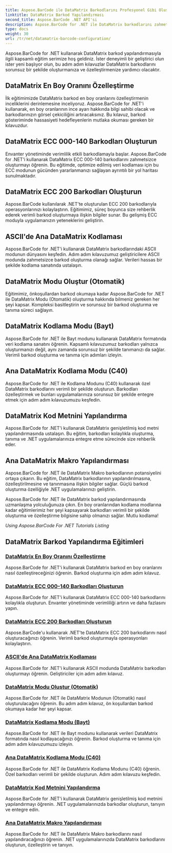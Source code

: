 ```yaml
---
title: Aspose.BarCode ile DataMatrix Barkodlarını Profesyonel Gibi Oluşturun.
linktitle: DataMatrix Barkod Yapılandırması
second_title: Aspose.BarCode .NET API'si
description: Aspose.BarCode for .NET ile DataMatrix barkodlarını zahmetsizce oluşturun. En boy oranlarını, ECC modlarını, kodlamayı ve daha fazlasını özelleştirin. Barkod oluşturmada verimliliği artırın.
type: docs
weight: 30
url: /tr/net/datamatrix-barcode-configuration/
---
```



Aspose.BarCode for .NET kullanarak DataMatrix barkod yapılandırmasıyla ilgili kapsamlı eğitim serimize hoş geldiniz. İster deneyimli bir geliştirici olun ister yeni başlıyor olun, bu adım adım kılavuzlar DataMatrix barkodlarını sorunsuz bir şekilde oluşturmanıza ve özelleştirmenize yardımcı olacaktır.

## DataMatrix En Boy Oranını Özelleştirme

İlk eğitimimizde DataMatrix barkod en boy oranlarını özelleştirmenin inceliklerini derinlemesine inceliyoruz. Aspose.BarCode for .NET'i kullanarak, en boy oranlarının ince ayarı hakkında bilgi sahibi olacak ve barkodlarınızın görsel çekiciliğini artıracaksınız. Bu kılavuz, barkod gösteriminde hassasiyeti hedefleyenlerin mutlaka okuması gereken bir kılavuzdur.

## DataMatrix ECC 000-140 Barkodları Oluşturun

Envanter yönetiminde verimlilik etkili barkodlamayla başlar. Aspose.BarCode for .NET'i kullanarak DataMatrix ECC 000-140 barkodlarını zahmetsizce oluşturmayı öğrenin. Bu eğitimde, optimize edilmiş veri kodlaması için bu ECC modunun gücünden yararlanmanızı sağlayan ayrıntılı bir yol haritası sunulmaktadır.

## DataMatrix ECC 200 Barkodları Oluşturun

Aspose.BarCode kullanılarak .NET'te oluşturulan ECC 200 barkodlarıyla operasyonlarınızı kolaylaştırın. Eğitimimiz, süreç boyunca size rehberlik ederek verimli barkod oluşturmaya ilişkin bilgiler sunar. Bu gelişmiş ECC moduyla uygulamanızın yeteneklerini geliştirin.

## ASCII'de Ana DataMatrix Kodlaması

Aspose.BarCode for .NET'i kullanarak DataMatrix barkodlarındaki ASCII modunun dünyasını keşfedin. Adım adım kılavuzumuz geliştiricilere ASCII modunda zahmetsizce barkod oluşturma olanağı sağlar. Verileri hassas bir şekilde kodlama sanatında ustalaşın.

## DataMatrix Modu Oluştur (Otomatik)

Eğitimimiz, önkoşullardan barkod okumaya kadar Aspose.BarCode for .NET ile DataMatrix Modu (Otomatik) oluşturma hakkında bilmeniz gereken her şeyi kapsar. Kompleksi basitleştirin ve sorunsuz bir barkod oluşturma ve tanıma süreci sağlayın.

## DataMatrix Kodlama Modu (Bayt)

Aspose.BarCode for .NET ile Bayt modunu kullanarak DataMatrix formatında veri kodlama sanatını öğrenin. Kapsamlı kılavuzumuz barkodları yalnızca oluşturmanızı değil, aynı zamanda sorunsuz bir şekilde tanımanızı da sağlar. Verimli barkod oluşturma ve tanıma için adımları izleyin.

## Ana DataMatrix Kodlama Modu (C40)

Aspose.BarCode for .NET ile Kodlama Modunu (C40) kullanarak özel DataMatrix barkodlarını verimli bir şekilde oluşturun. Barkodları özelleştirmek ve bunları uygulamalarınıza sorunsuz bir şekilde entegre etmek için adım adım kılavuzumuzu keşfedin.

## DataMatrix Kod Metnini Yapılandırma

Aspose.BarCode for .NET'i kullanarak DataMatrix genişletilmiş kod metni yapılandırmasında ustalaşın. Bu eğitim, barkodları kolaylıkla oluşturma, tanıma ve .NET uygulamalarınıza entegre etme sürecinde size rehberlik eder.

## Ana DataMatrix Makro Yapılandırması

Aspose.BarCode for .NET ile DataMatrix Makro barkodlarının potansiyelini ortaya çıkarın. Bu eğitim, DataMatrix barkodlarının yapılandırılmasına, özelleştirilmesine ve tanınmasına ilişkin bilgiler sağlar. Güçlü barkod oluşturma özelliğiyle .NET uygulamalarınızı geliştirin.

Aspose.BarCode for .NET ile DataMatrix barkod yapılandırmasında uzmanlaşma yolculuğunuza çıkın. En boy oranlarından kodlama modlarına kadar eğitimlerimiz her şeyi kapsayarak barkodları verimli bir şekilde oluşturma ve özelleştirme bilgisine sahip olmanızı sağlar. Mutlu kodlama!

*Using Aspose.BarCode For .NET Tutorials Listing*
## DataMatrix Barkod Yapılandırma Eğitimleri
### [DataMatrix En Boy Oranını Özelleştirme](./datamatrix-aspect-ratio-customization/)
Aspose.BarCode for .NET'i kullanarak DataMatrix barkod en boy oranlarını nasıl özelleştireceğinizi öğrenin. Barkod oluşturma için adım adım kılavuz.
### [DataMatrix ECC 000-140 Barkodları Oluşturun](./datamatrix-ecc-000-140-configuration/)
Aspose.BarCode for .NET'i kullanarak DataMatrix ECC 000-140 barkodlarını kolaylıkla oluşturun. Envanter yönetiminde verimliliği artırın ve daha fazlasını yapın.
### [DataMatrix ECC 200 Barkodları Oluşturun](./datamatrix-ecc-200-configuration/)
Aspose.BarCode'u kullanarak .NET'te DataMatrix ECC 200 barkodlarını nasıl oluşturacağınızı öğrenin. Verimli barkod oluşturmayla operasyonları kolaylaştırın.
### [ASCII'de Ana DataMatrix Kodlaması](./datamatrix-encoding-mode-ascii/)
Aspose.BarCode for .NET'i kullanarak ASCII modunda DataMatrix barkodları oluşturmayı öğrenin. Geliştiriciler için adım adım kılavuz.
### [DataMatrix Modu Oluştur (Otomatik)](./datamatrix-encoding-mode-auto/)
Aspose.BarCode for .NET ile DataMatrix Modunun (Otomatik) nasıl oluşturulacağını öğrenin. Bu adım adım kılavuz, ön koşullardan barkod okumaya kadar her şeyi kapsar.
### [DataMatrix Kodlama Modu (Bayt)](./datamatrix-encoding-mode-bytes/)
Aspose.BarCode for .NET ile Bayt modunu kullanarak verileri DataMatrix formatında nasıl kodlayacağınızı öğrenin. Barkod oluşturma ve tanıma için adım adım kılavuzumuzu izleyin.
### [Ana DataMatrix Kodlama Modu (C40)](./datamatrix-encoding-mode-c40/)
Aspose.BarCode for .NET ile DataMatrix Kodlama Modunu (C40) öğrenin. Özel barkodları verimli bir şekilde oluşturun. Adım adım kılavuzu keşfedin.
### [DataMatrix Kod Metnini Yapılandırma](./datamatrix-extended-code-text-configuration/)
Aspose.BarCode for .NET'i kullanarak DataMatrix genişletilmiş kod metnini yapılandırmayı öğrenin. .NET uygulamalarınızda barkodlar oluşturun, tanıyın ve entegre edin.
### [Ana DataMatrix Makro Yapılandırması](./datamatrix-macro-configuration/)
Aspose.BarCode for .NET ile DataMatrix Makro barkodlarını nasıl yapılandıracağınızı öğrenin. .NET uygulamalarınızda DataMatrix barkodlarını oluşturun, özelleştirin ve tanıyın.